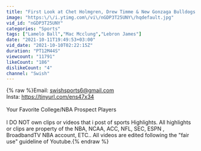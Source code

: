```yaml
---
title: "First Look at Chet Holmgren, Drew Timme & New Gonzaga Bulldogs | Scrimmage Highlights"
image: "https:\/\/i.ytimg.com\/vi\/nGDP3T25UNY\/hqdefault.jpg"
vid_id: "nGDP3T25UNY"
categories: "Sports"
tags: ["Lamelo Ball","Mac Mcclung","Lebron James"]
date: "2021-10-11T19:49:53+03:00"
vid_date: "2021-10-10T02:22:15Z"
duration: "PT12M44S"
viewcount: "11791"
likeCount: "186"
dislikeCount: "4"
channel: "Swish"
---
```

{% raw %}Email: swishsports6@gmail.com<br />Insta: <a rel="nofollow" target="blank" href="https://tinyurl.com/ens47x34">https://tinyurl.com/ens47x34</a><br /><br />Your Favorite College/NBA Prospect Players<br /><br />I DO NOT own clips or videos that i post of sports Highlights. All highlights or clips are property of the NBA, NCAA, ACC, NFL, SEC, ESPN , BroadbandTV NBA account, ETC.. All videos are edited following the &quot;fair use&quot; guideline of Youtube.{% endraw %}
